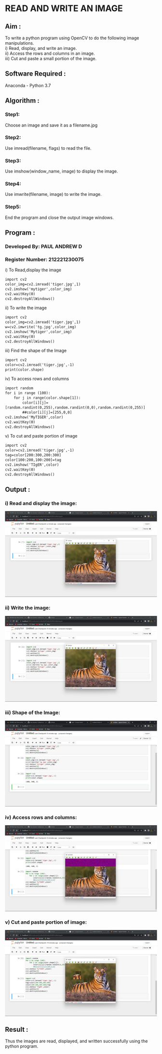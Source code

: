 # READ AND WRITE AN IMAGE
## Aim :
To write a python program using OpenCV to do the following image manipulations.<br/>
i) Read, display, and write an image.<br/>
ii) Access the rows and columns in an image.<br/>
iii) Cut and paste a small portion of the image.

## Software Required :
Anaconda - Python 3.7
## Algorithm :
### Step1:
Choose an image and save it as a filename.jpg
### Step2:
Use imread(filename, flags) to read the file.
### Step3:
Use imshow(window_name, image) to display the image.
### Step4:
Use imwrite(filename, image) to write the image.
### Step5:
End the program and close the output image windows.
## Program :
### Developed By: PAUL ANDREW D
### Register Number: 212221230075
i) To Read,display the image
```
import cv2
color_img=cv2.imread('tiger.jpg',1)
cv2.imshow('mytiger',color_img)
cv2.waitKey(0)
cv2.destroyAllWindows()
```
ii) To write the image
```
import cv2
color_img=cv2.imread('tiger.jpg',1)
w=cv2.imwrite('tg.jpg',color_img)
cv2.imshow('Mytiger',color_img)
cv2.waitKey(0)
cv2.destroyAllWindows()
```
iii) Find the shape of the Image
```
import cv2
color=cv2.imread('tiger.jpg',-1)
print(color.shape)

```
iv) To access rows and columns
```
import random
for i in range (100):
    for j in range(color.shape[1]):
        color[i][j]=[random.randint(0,255),random.randint(0,0),random.randint(0,255)]
        ##color[i][j]=[255,0,0]
cv2.imshow('MyTIGER',color)
cv2.waitKey(0)
cv2.destroyAllWindows()
```
v) To cut and paste portion of image
```
import cv2
color=cv2.imread('tiger.jpg',-1)
tag=color[200:300,200:300]
color[100:200,100:200]=tag
cv2.imshow('TIgER',color)
cv2.waitKey(0)
cv2.destroyAllWindows()
```

## Output :

### i) Read and display the image:

![](./ot1.jpeg)

### ii) Write the image:
![](./ot2.jpeg)

### iii) Shape of the Image:

![](./ot3.jpeg)

### iv) Access rows and columns:
![](./ot4.jpeg)

### v) Cut and paste portion of image:
![](./ot5.jpeg)

## Result :
Thus the images are read, displayed, and written successfully using the python program.